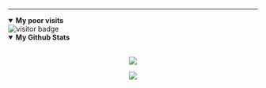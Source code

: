 

---
<details open>
 <summary> <b>My poor visits</b> </summary>
 <img src="https://visitor-badge.glitch.me/badge?page_id=infzer.infzer" alt="visitor badge"/>
</details>

<details open>
 <summary><b>My Github Stats</b></summary>
<br>
<p align = "center">
  <img src = "https://github-readme-stats.vercel.app/api?username=infzer&show_icons=true&theme=synthwave&line_height=27">
</p>
<p align = "center">
  <img src = "https://github-readme-stats.vercel.app/api/top-langs/?username=infzer&hide=css,java,html&theme=synthwave">
</p>
</details>

<!--START_SECTION:waka-->
<!--END_SECTION:waka-->
